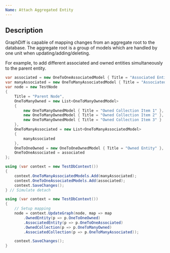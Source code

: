 ```yaml
---
Name: Attach Aggregated Entity
---
```


## Description

GraphDiff is capable of mapping changes from an aggregate root to the database. The aggregate root is a group of models which are handled by one unit when updating/adding/deleting.

For example, to add different associated and owned entities simultaneously to the parent entity.

```csharp
var associated = new OneToOneAssociatedModel { Title = "Associated Entity" };
var manyAssociated = new OneToManyAssociatedModel { Title = "Associated Collection Item 1" };
var node = new TestNode
{
    Title = "Parent Node",
    OneToManyOwned = new List<OneToManyOwnedModel>
    {
        new OneToManyOwnedModel { Title = "Owned Collection Item 1" },
        new OneToManyOwnedModel { Title = "Owned Collection Item 2" },
        new OneToManyOwnedModel { Title = "Owned Collection Item 3" }
    },
    OneToManyAssociated = new List<OneToManyAssociatedModel>
    {
        manyAssociated
    },
    OneToOneOwned = new OneToOneOwnedModel { Title = "Owned Entity" },
    OneToOneAssociated = associated
};

using (var context = new TestDbContext())
{
    context.OneToManyAssociatedModels.Add(manyAssociated);
    context.OneToOneAssociatedModels.Add(associated);
    context.SaveChanges();
} // Simulate detach

using (var context = new TestDbContext())
{
    // Setup mapping
    node = context.UpdateGraph(node, map => map
        .OwnedEntity(p => p.OneToOneOwned)
        .AssociatedEntity(p => p.OneToOneAssociated)
        .OwnedCollection(p => p.OneToManyOwned)
        .AssociatedCollection(p => p.OneToManyAssociated));

    context.SaveChanges();
}
```

